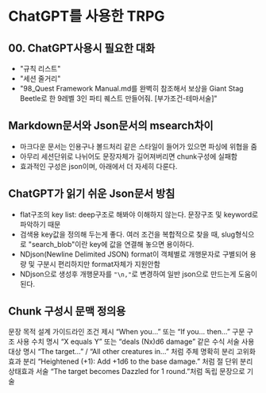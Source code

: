 # ChatGPT를 사용한 TRPG

## 00. ChatGPT사용시 필요한 대화
- "규칙 리스트"
- "세션 줄거리"
- "98_Quest Framework Manual.md를 완벽히 참조해서 보상을 Giant Stag Beetle로 한 9레벨 3인 파티 퀘스트 만들어줘. [부가조건-테마서술]"

## Markdown문서와 Json문서의 msearch차이
- 마크다운 문서는 인용구나 볼드처리 같은 스타일이 들어가 있으면 파싱에 위협을 줌
- 아무리 세션단위로 나뉘어도 문장자체가 길어져버리면 chunk구성에 실패함
- 효과적인 구성은 json이며, 아래에서 더 자세히 다룬다.

## ChatGPT가 읽기 쉬운 Json문서 방침
- flat구조의 key list: deep구조로 해봐야 이해하지 않는다. 문장구조 및 keyword로 파악하기 때문
- 검색용 key값을 정의해 두는게 좋다. 여러 조건을 복합적으로 찾을 때, slug형식으로 "search_blob"이란 key에 값을 연결해 놓으면 용이하다.
- NDjson(Newline Delimited JSON) format이 객체별로 개행문자로 구별되어 용량 및 구분시 편리하지만 format자체가 지원안함
- NDjson으로 생성후 개행문자를 `"\n,"`로 변경하여 일반 json으로 만드는게 도움이 된다.

## Chunk 구성시 문맥 정의용 

문장 목적
설계 가이드라인
조건 제시
“When you…” 또는 “If you… then…” 구문 구조 사용
수치 명시
“X equals Y” 또는 “deals (Nx)d6 damage” 같은 수식 서술 사용
대상 명시
“The target…” / “All other creatures in…” 처럼 주체 명확히 분리
고위화 효과 분리
“Heightened (+1): Add +1d6 to the base damage.” 처럼 절 단위 분리
상태효과 서술
“The target becomes Dazzled for 1 round.”처럼 독립 문장으로 기술
